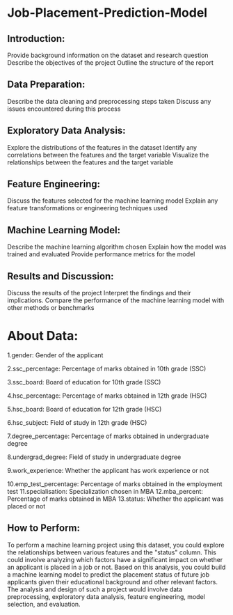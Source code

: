 # Job-Placement-Prediction-Model

## Introduction:

Provide background information on the dataset and research question
Describe the objectives of the project
Outline the structure of the report


## Data Preparation:

Describe the data cleaning and preprocessing steps taken
Discuss any issues encountered during this process


## Exploratory Data Analysis:

Explore the distributions of the features in the dataset
Identify any correlations between the features and the target variable
Visualize the relationships between the features and the target variable

## Feature Engineering:

Discuss the features selected for the machine learning model
Explain any feature transformations or engineering techniques used


## Machine Learning Model:

Describe the machine learning algorithm chosen
Explain how the model was trained and evaluated
Provide performance metrics for the model

## Results and Discussion:

Discuss the results of the project
Interpret the findings and their implications.
Compare the performance of the machine learning model with other methods or benchmarks

# About Data:
1.gender: Gender of the applicant

2.ssc_percentage: Percentage of marks obtained in 10th grade (SSC)

3.ssc_board: Board of education for 10th grade (SSC)

4.hsc_percentage: Percentage of marks obtained in 12th grade (HSC)

5.hsc_board: Board of education for 12th grade (HSC)

6.hsc_subject: Field of study in 12th grade (HSC)

7.degree_percentage: Percentage of marks obtained in undergraduate degree

8.undergrad_degree: Field of study in undergraduate degree

9.work_experience: Whether the applicant has work experience or not

10.emp_test_percentage: Percentage of marks obtained in the employment test
11.specialisation: Specialization chosen in MBA
12.mba_percent: Percentage of marks obtained in MBA
13.status: Whether the applicant was placed or not

## How to Perform:

To perform a machine learning project using this dataset, you could explore the relationships between various features and the "status" column. This could involve analyzing which factors have a significant impact on whether an applicant is placed in a job or not. Based on this analysis, you could build a machine learning model to predict the placement status of future job applicants given their educational background and other relevant factors. The analysis and design of such a project would involve data preprocessing, exploratory data analysis, feature engineering, model selection, and evaluation.
